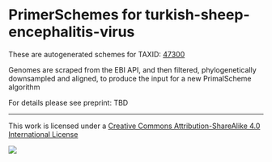 # PrimerSchemes for turkish-sheep-encephalitis-virus

These are autogenerated schemes for TAXID: [47300](https://www.ncbi.nlm.nih.gov/Taxonomy/Browser/wwwtax.cgi?mode=Info&id=47300&lvl=3&lin=f&keep=1&srchmode=1&unlock)

Genomes are scraped from the EBI API, and then filtered, phylogenetically downsampled and aligned, to produce the input for a new PrimalScheme algorithm

For details please see preprint: TBD

------------------------------------------------------------------------

This work is licensed under a [Creative Commons Attribution-ShareAlike 4.0 International License](http://creativecommons.org/licenses/by-sa/4.0/) 

![](https://i.creativecommons.org/l/by-sa/4.0/88x31.png)